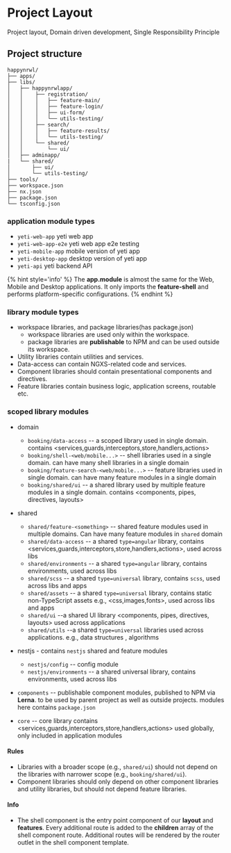 # Project Layout

Project layout, Domain driven development, Single Responsibility Principle

## Project structure

```
happynrwl/
├── apps/
├── libs/
│   ├── happynrwlapp/
│   │    ├── registration/
│   │    │   ├── feature-main/
│   │    │   ├── feature-login/
│   │    │   ├── ui-form/
│   │    │   └── utils-testing/
│   │    ├── search/
│   │    │   ├── feature-results/
│   │    │   └── utils-testing/
│   │    └── shared/
│   │        └── ui/
│   ├── adminapp/
|   └── shared/
│       ├── ui/
│       └── utils-testing/
├── tools/
├── workspace.json
├── nx.json
├── package.json
└── tsconfig.json
```

### application module types

- `yeti-web-app` yeti web app
- `yeti-web-app-e2e` yeti web app e2e testing
- `yeti-mobile-app` mobile version of yeti app
- `yeti-desktop-app` desktop version of yeti app
- `yeti-api` yeti backend API

{% hint style='info' %}
The **app.module** is almost the same for the Web, Mobile and Desktop applications.
It only imports the **feature-shell** and performs platform-specific configurations.
{% endhint %}

### library module types

- workspace libraries, and package libraries(has package.json)
  - workspace libraries are used only within the workspace.
  - package libraries are **publishable** to NPM and can be used outside its workspace.
- Utility libraries contain utilities and services.
- Data-access can contain NGXS-related code and services.
- Component libraries should contain presentational components and directives.
- Feature libraries contain business logic, application screens, routable etc.

### scoped library modules

- domain
  - `booking/data-access` -- a scoped library used in single domain. contains <services,guards,interceptors,store,handlers,actions>
  - `booking/shell-<web/mobile...>`  -- shell libraries used in a single domain. can have many shell libraries in a single domain
  - `booking/feature-search-<web/mobile...>` -- feature libraries used in single domain. can have many feature modules in a single domain
  - `booking/shared/ui` -- a shared library used by multiple feature modules in a single domain.  contains <components, pipes, directives, layouts>

- shared
  - `shared/feature-<something>` -- shared feature modules used in multiple domains. Can have many feature modules in `shared` domain
  - `shared/data-access` -- a shared `type=angular` library, contains  <services,guards,interceptors,store,handlers,actions>, used across libs
  - `shared/environments` -- a shared `type=angular` library, contains environments, used across libs
  - `shared/scss` -- a shared `type=universal` library, contains `scss`, used across libs and apps
  - `shared/assets` -- a shared `type=universal` library, contains static  non-TypeScript assets e.g., <css,images,fonts>, used across libs and apps
  - `shared/ui` --a shared UI library <components, pipes, directives, layouts> used across applications
  - `shared/utils` --a shared `type=universal` libraries used across applications. e.g., data structures , algorithms

- nestjs - contains `nestjs` shared and feature modules
  - `nestjs/config` -- config module
  - `nestjs/environments` -- a shared universal library, contains environments, used across libs

- `components` -- publishable component modules, published to NPM via **Lerna**. to be used by parent project as well as outside projects. modules here contains `package.json`

- `core` -- core library contains <services,guards,interceptors,store,handlers,actions> used globally, only included in application modules

#### Rules

- Libraries with a broader scope (e.g., `shared/ui`) should not depend on the libraries with narrower scope (e.g., `booking/shared/ui`).
- Component libraries should only depend on other component libraries and utility libraries, but should not depend feature libraries.

#### Info

- The shell component is the entry point component of our **layout** and **features**. Every additional route is added to the **children** array of the shell component route. Additional routes will be rendered by the router outlet in the shell component template.
